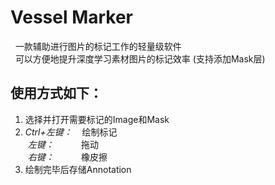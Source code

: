 # **Vessel Marker**

  &nbsp;&nbsp;一款辅助进行图片的标记工作的轻量级软件 </br>
  &nbsp;&nbsp;可以方便地提升深度学习素材图片的标记效率 (支持添加Mask层)
## **使用方式如下：**
 1.   选择并打开需要标记的Image和Mask
 2.   *Ctrl+左键：* &nbsp;&nbsp;  绘制标记  
   &nbsp;*左键：*&nbsp;&nbsp;&nbsp;&nbsp;&nbsp;&nbsp;&nbsp;&nbsp;&nbsp;&nbsp;&nbsp;拖动  
   &nbsp;*右键：*&nbsp;&nbsp;&nbsp;&nbsp;&nbsp;&nbsp;&nbsp;&nbsp;&nbsp;&nbsp;&nbsp;橡皮擦
 3.   绘制完毕后存储Annotation

